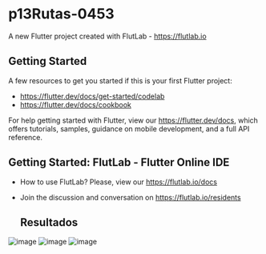 # p13Rutas-0453

A new Flutter project created with FlutLab - https://flutlab.io

## Getting Started

A few resources to get you started if this is your first Flutter project:

- https://flutter.dev/docs/get-started/codelab
- https://flutter.dev/docs/cookbook

For help getting started with Flutter, view our
https://flutter.dev/docs, which offers tutorials,
samples, guidance on mobile development, and a full API reference.

## Getting Started: FlutLab - Flutter Online IDE

- How to use FlutLab? Please, view our https://flutlab.io/docs
- Join the discussion and conversation on https://flutlab.io/residents

  ## Resultados

![image](https://github.com/aecortega/p13-cisneros-0453/assets/143548446/98d4f7fa-b72c-4c93-81b9-3689657805a1)
![image](https://github.com/aecortega/p13-cisneros-0453/assets/143548446/3a874bfc-01b2-489b-aeeb-614381648c2d)
![image](https://github.com/aecortega/p13-cisneros-0453/assets/143548446/a7aecc54-a3bf-4d3f-890f-d487239f3000)


